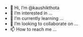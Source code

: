 - 👋 Hi, I’m @kaushikthota
- 👀 I’m interested in ...
- 🌱 I’m currently learning ...
- 💞️ I’m looking to collaborate on ...
- 📫 How to reach me ...

<!---
kaushikthota/kaushikthota is a ✨ special ✨ repository because its `README.md` (this file) appears on your GitHub profile.
You can click the Preview link to take a look at your changes.
--->
